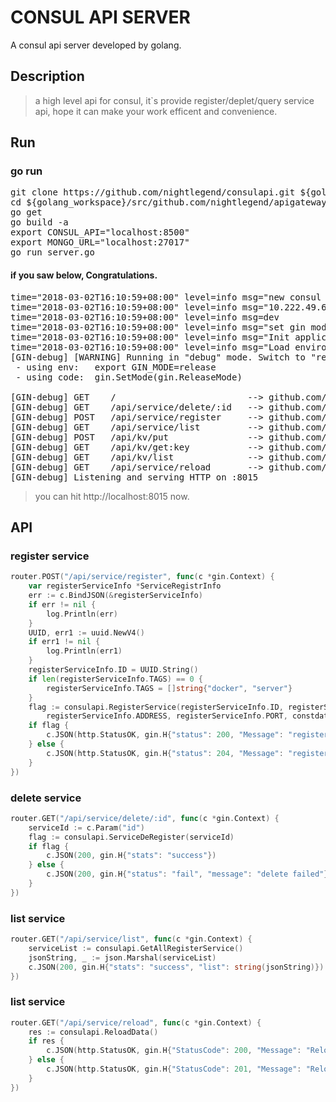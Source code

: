 # CONSUL API SERVER
A consul api server developed by golang.

## Description
> a high level api for consul, it`s provide register/deplet/query service api, hope it can make your work efficent and convenience.


## Run

### go run
<pre>
git clone https://github.com/nightlegend/consulapi.git ${golang_workspace}/src/github.com/nightlegend/
cd ${golang_workspace}/src/github.com/nightlegend/apigateway
go get
go build -a
export CONSUL_API="localhost:8500"
export MONGO_URL="localhost:27017"
go run server.go
</pre>

#### if you saw below, Congratulations.
<pre>
time="2018-03-02T16:10:59+08:00" level=info msg="new consul api..."
time="2018-03-02T16:10:59+08:00" level=info msg="10.222.49.65:8500"
time="2018-03-02T16:10:59+08:00" level=info msg=dev
time="2018-03-02T16:10:59+08:00" level=info msg="set gin moderelease"
time="2018-03-02T16:10:59+08:00" level=info msg="Init application configure..."
time="2018-03-02T16:10:59+08:00" level=info msg="Load environment is dev"
[GIN-debug] [WARNING] Running in "debug" mode. Switch to "release" mode in production.
 - using env:   export GIN_MODE=release
 - using code:  gin.SetMode(gin.ReleaseMode)

[GIN-debug] GET    /                         --> github.com/nightlegend/consulapi/router.Start.func1 (2 handlers)
[GIN-debug] GET    /api/service/delete/:id   --> github.com/nightlegend/consulapi/router.Start.func2 (2 handlers)
[GIN-debug] POST   /api/service/register     --> github.com/nightlegend/consulapi/router.Start.func3 (2 handlers)
[GIN-debug] GET    /api/service/list         --> github.com/nightlegend/consulapi/router.Start.func4 (2 handlers)
[GIN-debug] POST   /api/kv/put               --> github.com/nightlegend/consulapi/router.Start.func5 (2 handlers)
[GIN-debug] GET    /api/kv/get:key           --> github.com/nightlegend/consulapi/router.Start.func6 (2 handlers)
[GIN-debug] GET    /api/kv/list              --> github.com/nightlegend/consulapi/router.Start.func7 (2 handlers)
[GIN-debug] GET    /api/service/reload       --> github.com/nightlegend/consulapi/router.Start.func8 (2 handlers)
[GIN-debug] Listening and serving HTTP on :8015
</pre>

> you can hit http://localhost:8015 now.

## API

### register service

```go
router.POST("/api/service/register", func(c *gin.Context) {
	var registerServiceInfo *ServiceRegistrInfo
	err := c.BindJSON(&registerServiceInfo)
	if err != nil {
		log.Println(err)
	}
	UUID, err1 := uuid.NewV4()
	if err1 != nil {
		log.Println(err1)
	}
	registerServiceInfo.ID = UUID.String()
	if len(registerServiceInfo.TAGS) == 0 {
		registerServiceInfo.TAGS = []string{"docker", "server"}
	}
	flag := consulapi.RegisterService(registerServiceInfo.ID, registerServiceInfo.NAME, registerServiceInfo.TAGS,
		registerServiceInfo.ADDRESS, registerServiceInfo.PORT, constdata.NEW_REGISTER_TYPE)
	if flag {
		c.JSON(http.StatusOK, gin.H{"status": 200, "Message": "register success"})
	} else {
		c.JSON(http.StatusOK, gin.H{"status": 204, "Message": "register failed"})
	}
})
```

### delete service
```go
router.GET("/api/service/delete/:id", func(c *gin.Context) {
	serviceId := c.Param("id")
	flag := consulapi.ServiceDeRegister(serviceId)
	if flag {
		c.JSON(200, gin.H{"stats": "success"})
	} else {
		c.JSON(200, gin.H{"status": "fail", "message": "delete failed"})
	}
})
```

### list service
```go
router.GET("/api/service/list", func(c *gin.Context) {
	serviceList := consulapi.GetAllRegisterService()
	jsonString, _ := json.Marshal(serviceList)
	c.JSON(200, gin.H{"stats": "success", "list": string(jsonString)})
})
```

### list service
```go
router.GET("/api/service/reload", func(c *gin.Context) {
	res := consulapi.ReloadData()
	if res {
		c.JSON(http.StatusOK, gin.H{"StatusCode": 200, "Message": "Reload Data Successful"})
	} else {
		c.JSON(http.StatusOK, gin.H{"StatusCode": 201, "Message": "Reload Failed"})
	}
})
```
